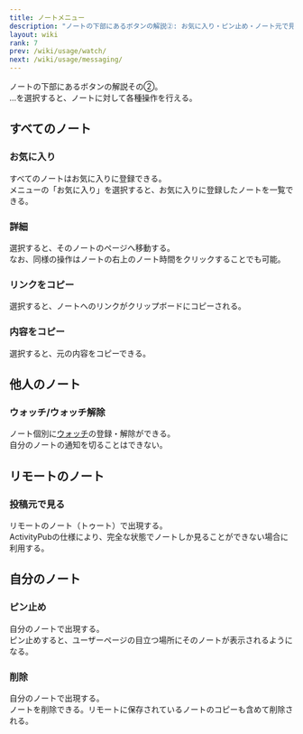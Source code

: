 ```yaml
---
title: ノートメニュー
description: "ノートの下部にあるボタンの解説②: お気に入り・ピン止め・ノート元で見る"
layout: wiki
rank: 7
prev: /wiki/usage/watch/
next: /wiki/usage/messaging/
---
```

ノートの下部にあるボタンの解説その②。  
…を選択すると、ノートに対して各種操作を行える。

## すべてのノート
### お気に入り
すべてのノートはお気に入りに登録できる。  
メニューの「お気に入り」を選択すると、お気に入りに登録したノートを一覧できる。

### 詳細
選択すると、そのノートのページへ移動する。  
なお、同様の操作はノートの右上のノート時間をクリックすることでも可能。

### リンクをコピー
選択すると、ノートへのリンクがクリップボードにコピーされる。

### 内容をコピー
選択すると、元の内容をコピーできる。

## 他人のノート
### ウォッチ/ウォッチ解除
ノート個別に[ウォッチ](../watch/)の登録・解除ができる。  
自分のノートの通知を切ることはできない。

## リモートのノート
### 投稿元で見る
リモートのノート（トゥート）で出現する。  
ActivityPubの仕様により、完全な状態でノートしか見ることができない場合に利用する。

## 自分のノート
### ピン止め
自分のノートで出現する。  
ピン止めすると、ユーザーページの目立つ場所にそのノートが表示されるようになる。

### 削除
自分のノートで出現する。  
ノートを削除できる。リモートに保存されているノートのコピーも含めて削除される。
